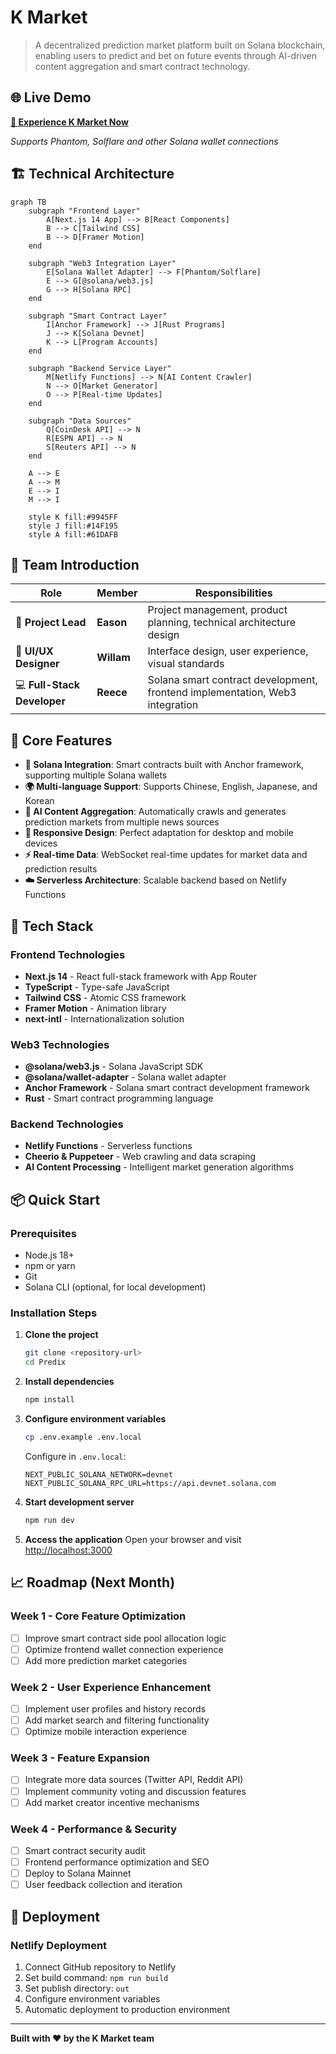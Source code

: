 # K Market

> A decentralized prediction market platform built on Solana blockchain, enabling users to predict and bet on future events through AI-driven content aggregation and smart contract technology.

## 🌐 Live Demo

**[🚀 Experience K Market Now](https://shelton-cometical-gladys.ngrok-free.dev/)**

*Supports Phantom, Solflare and other Solana wallet connections*

## 🏗️ Technical Architecture

```mermaid
graph TB
    subgraph "Frontend Layer"
        A[Next.js 14 App] --> B[React Components]
        B --> C[Tailwind CSS]
        B --> D[Framer Motion]
    end
    
    subgraph "Web3 Integration Layer"
        E[Solana Wallet Adapter] --> F[Phantom/Solflare]
        E --> G[@solana/web3.js]
        G --> H[Solana RPC]
    end
    
    subgraph "Smart Contract Layer"
        I[Anchor Framework] --> J[Rust Programs]
        J --> K[Solana Devnet]
        K --> L[Program Accounts]
    end
    
    subgraph "Backend Service Layer"
        M[Netlify Functions] --> N[AI Content Crawler]
        N --> O[Market Generator]
        O --> P[Real-time Updates]
    end
    
    subgraph "Data Sources"
        Q[CoinDesk API] --> N
        R[ESPN API] --> N
        S[Reuters API] --> N
    end
    
    A --> E
    A --> M
    E --> I
    M --> I
    
    style K fill:#9945FF
    style J fill:#14F195
    style A fill:#61DAFB
```

## 👥 Team Introduction

| Role | Member | Responsibilities |
|------|--------|------------------|
| 🎯 **Project Lead** | **Eason** | Project management, product planning, technical architecture design |
| 🎨 **UI/UX Designer** | **Willam** | Interface design, user experience, visual standards |
| 💻 **Full-Stack Developer** | **Reece** | Solana smart contract development, frontend implementation, Web3 integration |

## 🌟 Core Features

- **🔗 Solana Integration**: Smart contracts built with Anchor framework, supporting multiple Solana wallets
- **🌍 Multi-language Support**: Supports Chinese, English, Japanese, and Korean
- **🤖 AI Content Aggregation**: Automatically crawls and generates prediction markets from multiple news sources
- **📱 Responsive Design**: Perfect adaptation for desktop and mobile devices
- **⚡ Real-time Data**: WebSocket real-time updates for market data and prediction results
- **☁️ Serverless Architecture**: Scalable backend based on Netlify Functions

## 🚀 Tech Stack

### Frontend Technologies
- **Next.js 14** - React full-stack framework with App Router
- **TypeScript** - Type-safe JavaScript
- **Tailwind CSS** - Atomic CSS framework
- **Framer Motion** - Animation library
- **next-intl** - Internationalization solution

### Web3 Technologies
- **@solana/web3.js** - Solana JavaScript SDK
- **@solana/wallet-adapter** - Solana wallet adapter
- **Anchor Framework** - Solana smart contract development framework
- **Rust** - Smart contract programming language

### Backend Technologies
- **Netlify Functions** - Serverless functions
- **Cheerio & Puppeteer** - Web crawling and data scraping
- **AI Content Processing** - Intelligent market generation algorithms

## 📦 Quick Start

### Prerequisites
- Node.js 18+
- npm or yarn
- Git
- Solana CLI (optional, for local development)

### Installation Steps

1. **Clone the project**
   ```bash
   git clone <repository-url>
   cd Predix
   ```

2. **Install dependencies**
   ```bash
   npm install
   ```

3. **Configure environment variables**
   ```bash
   cp .env.example .env.local
   ```
   
   Configure in `.env.local`:
   ```env
   NEXT_PUBLIC_SOLANA_NETWORK=devnet
   NEXT_PUBLIC_SOLANA_RPC_URL=https://api.devnet.solana.com
   ```

4. **Start development server**
   ```bash
   npm run dev
   ```

5. **Access the application**
   Open your browser and visit [http://localhost:3000](http://localhost:3000)

## 📈 Roadmap (Next Month)

### Week 1 - Core Feature Optimization
- [ ] Improve smart contract side pool allocation logic
- [ ] Optimize frontend wallet connection experience
- [ ] Add more prediction market categories

### Week 2 - User Experience Enhancement
- [ ] Implement user profiles and history records
- [ ] Add market search and filtering functionality
- [ ] Optimize mobile interaction experience

### Week 3 - Feature Expansion
- [ ] Integrate more data sources (Twitter API, Reddit API)
- [ ] Implement community voting and discussion features
- [ ] Add market creator incentive mechanisms

### Week 4 - Performance & Security
- [ ] Smart contract security audit
- [ ] Frontend performance optimization and SEO
- [ ] Deploy to Solana Mainnet
- [ ] User feedback collection and iteration

## 🚀 Deployment

### Netlify Deployment

1. Connect GitHub repository to Netlify
2. Set build command: `npm run build`
3. Set publish directory: `out`
4. Configure environment variables
5. Automatic deployment to production environment

---

**Built with ❤️ by the K Market team**